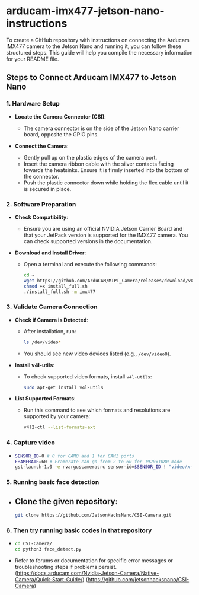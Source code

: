 # arducam-imx477-jetson-nano-instructions
To create a GitHub repository with instructions on connecting the Arducam IMX477 camera to the Jetson Nano and running it, you can follow these structured steps. This guide will help you compile the necessary information for your README file.

## Steps to Connect Arducam IMX477 to Jetson Nano

### ****1. Hardware Setup****

- **Locate the Camera Connector (CSI)**: 
  - The camera connector is on the side of the Jetson Nano carrier board, opposite the GPIO pins.
  
- **Connect the Camera**:
  - Gently pull up on the plastic edges of the camera port.
  - Insert the camera ribbon cable with the silver contacts facing towards the heatsinks. Ensure it is firmly inserted into the bottom of the connector.
  - Push the plastic connector down while holding the flex cable until it is secured in place.

### ****2. Software Preparation****

- **Check Compatibility**:
  - Ensure you are using an official NVIDIA Jetson Carrier Board and that your JetPack version is supported for the IMX477 camera. You can check supported versions in the documentation.

- **Download and Install Driver**:
  - Open a terminal and execute the following commands:

    ```bash
    cd ~
    wget https://github.com/ArduCAM/MIPI_Camera/releases/download/v0.0.3/install_full.sh
    chmod +x install_full.sh
    ./install_full.sh -m imx477

    ```

### ****3. Validate Camera Connection****

- **Check if Camera is Detected**:
  - After installation, run:

    ```bash
    ls /dev/video*
    ```

  - You should see new video devices listed (e.g., `/dev/video0`).

- **Install v4l-utils**:
  - To check supported video formats, install `v4l-utils`:

    ```bash
    sudo apt-get install v4l-utils
    ```

- **List Supported Formats**:
  - Run this command to see which formats and resolutions are supported by your camera:

    ```bash
    v4l2-ctl --list-formats-ext
    ```

### ****4. Capture video****

-
    ```bash
    SENSOR_ID=0 # 0 for CAM0 and 1 for CAM1 ports
    FRAMERATE=60 # Framerate can go from 2 to 60 for 1920x1080 mode
    gst-launch-1.0 -e nvarguscamerasrc sensor-id=$SENSOR_ID ! "video/x-raw(memory:NVMM),width=1920,height=1080,framerate=$FRAMERATE/1" ! nvv4l2h264enc ! h264parse ! mp4mux ! filesink location=rpi_v3_imx477_cam$SENSOR_ID.mp4

    ```

### ****5. Running basic face detection****
 
- ****Clone the given repository****:
  - 
    ```bash
    git clone https://github.com/JetsonHacksNano/CSI-Camera.git
    ```

### ****6. Then try running basic codes in that repository****

- 
    ```bash
    cd CSI-Camera/
    cd python3 face_detect.py
    ```

  
- Refer to forums or documentation for specific error messages or troubleshooting steps if problems persist.
(https://docs.arducam.com/Nvidia-Jetson-Camera/Native-Camera/Quick-Start-Guide/)
(https://github.com/jetsonhacksnano/CSI-Camera)

